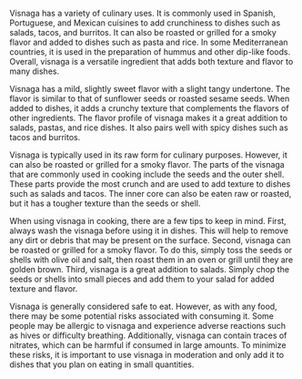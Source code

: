  Visnaga has a variety of culinary uses. It is commonly used in Spanish, Portuguese, and Mexican cuisines to add crunchiness to dishes such as salads, tacos, and burritos. It can also be roasted or grilled for a smoky flavor and added to dishes such as pasta and rice. In some Mediterranean countries, it is used in the preparation of hummus and other dip-like foods. Overall, visnaga is a versatile ingredient that adds both texture and flavor to many dishes.

 Visnaga has a mild, slightly sweet flavor with a slight tangy undertone. The flavor is similar to that of sunflower seeds or roasted sesame seeds. When added to dishes, it adds a crunchy texture that complements the flavors of other ingredients. The flavor profile of visnaga makes it a great addition to salads, pastas, and rice dishes. It also pairs well with spicy dishes such as tacos and burritos.

 Visnaga is typically used in its raw form for culinary purposes. However, it can also be roasted or grilled for a smoky flavor. The parts of the visnaga that are commonly used in cooking include the seeds and the outer shell. These parts provide the most crunch and are used to add texture to dishes such as salads and tacos. The inner core can also be eaten raw or roasted, but it has a tougher texture than the seeds or shell.

 When using visnaga in cooking, there are a few tips to keep in mind. First, always wash the visnaga before using it in dishes. This will help to remove any dirt or debris that may be present on the surface. Second, visnaga can be roasted or grilled for a smoky flavor. To do this, simply toss the seeds or shells with olive oil and salt, then roast them in an oven or grill until they are golden brown. Third, visnaga is a great addition to salads. Simply chop the seeds or shells into small pieces and add them to your salad for added texture and flavor.

 Visnaga is generally considered safe to eat. However, as with any food, there may be some potential risks associated with consuming it. Some people may be allergic to visnaga and experience adverse reactions such as hives or difficulty breathing. Additionally, visnaga can contain traces of nitrates, which can be harmful if consumed in large amounts. To minimize these risks, it is important to use visnaga in moderation and only add it to dishes that you plan on eating in small quantities.